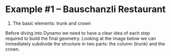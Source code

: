 <script src="video.js"></script>

# Example #1 – Bauschanzli Restaurant

1.	The basic elements: trunk and crown

Before diving into Dynamo we need to have a clear idea of each step required to build the final geometry. 
Looking at the image below we can immediately subdivide the structure in two parts: the column (trunk) and the crown. 
